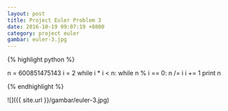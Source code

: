```yaml
---
layout: post
title: Project Euler Problem 3
date: 2016-10-19 09:07:19 +0800
category: project euler
gambar: euler-3.jpg
---
```


{% highlight python %}

n = 600851475143
i = 2
while i * i < n:
	while n % i == 0:
		n /= i
	i += 1
print n

{% endhighlight %}

<!-- more -->

![]({{ site.url }}/gambar/euler-3.jpg)